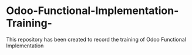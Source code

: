 # Odoo-Functional-Implementation-Training-
This repository has been created to record the training of Odoo Functional Implementation
